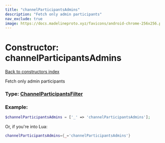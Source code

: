 ```yaml
---
title: "channelParticipantsAdmins"
description: "Fetch only admin participants"
nav_exclude: true
image: https://docs.madelineproto.xyz/favicons/android-chrome-256x256.png
---
```

# Constructor: channelParticipantsAdmins  
[Back to constructors index](index.md)



Fetch only admin participants




### Type: [ChannelParticipantsFilter](../types/ChannelParticipantsFilter.md)


### Example:

```php
$channelParticipantsAdmins = ['_' => 'channelParticipantsAdmins'];
```  


Or, if you're into Lua:

```lua
channelParticipantsAdmins={_='channelParticipantsAdmins'}

```


